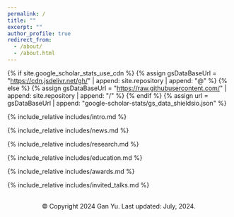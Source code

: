 ```yaml
---
permalink: /
title: ""
excerpt: ""
author_profile: true
redirect_from: 
  - /about/
  - /about.html
---
```


{% if site.google_scholar_stats_use_cdn %}
{% assign gsDataBaseUrl = "https://cdn.jsdelivr.net/gh/" | append: site.repository | append: "@" %}
{% else %}
{% assign gsDataBaseUrl = "https://raw.githubusercontent.com/" | append: site.repository | append: "/" %}
{% endif %}
{% assign url = gsDataBaseUrl | append: "google-scholar-stats/gs_data_shieldsio.json" %}


{% include_relative includes/intro.md %}

{% include_relative includes/news.md %}

{% include_relative includes/research.md %}

{% include_relative includes/education.md %}

{% include_relative includes/awards.md %}

{% include_relative includes/invited_talks.md %}

<center>
<script type='text/javascript' id='clustrmaps' src='//cdn.clustrmaps.com/map_v2.js?cl=ffffff&w=200&t=n&d=YaCEqTabkGhXbc9_VZFvuWg-a-Mfu1nj3xCZZdWZ5SY&co=2d78ad&cmo=3acc3a&cmn=ff5353&ct=ffffff'></script>
<br> &copy; Copyright 2024 Gan Yu. Last updated: July, 2024.
</center>

<!---  
    <a href="https://www.easycounter.com/">
    <img src="https://www.easycounter.com/counter.php?davidyugan"
    border="0" alt="Website Hit Counters"></a>
    unique visitors.  
 -->
